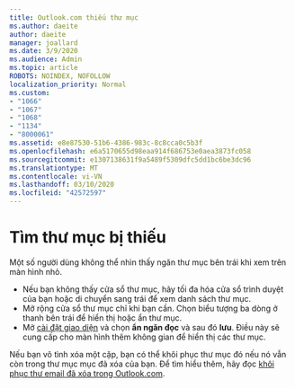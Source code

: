 ```yaml
---
title: Outlook.com thiếu thư mục
ms.author: daeite
author: daeite
manager: joallard
ms.date: 3/9/2020
ms.audience: Admin
ms.topic: article
ROBOTS: NOINDEX, NOFOLLOW
localization_priority: Normal
ms.custom:
- "1066"
- "1067"
- "1068"
- "1134"
- "8000061"
ms.assetid: e8e87530-51b6-4386-983c-8c8cca0c5b3f
ms.openlocfilehash: e6a5170655d98eaa914f686753e0aea3873fc058
ms.sourcegitcommit: e1307138631f9a5489f5309dfc5dd1bc6be3dc96
ms.translationtype: MT
ms.contentlocale: vi-VN
ms.lasthandoff: 03/10/2020
ms.locfileid: "42572597"
---
```

# <a name="find-missing-folders"></a>Tìm thư mục bị thiếu

Một số người dùng không thể nhìn thấy ngăn thư mục bên trái khi xem trên màn hình nhỏ.

- Nếu bạn không thấy cửa sổ thư mục, hãy tối đa hóa cửa sổ trình duyệt của bạn hoặc di chuyển sang trái để xem danh sách thư mục.
- Mở rộng cửa sổ thư mục chỉ khi bạn cần. Chọn biểu tượng ba dòng ở thanh bên trái để hiển thị hoặc ẩn thư mục.
- Mở [cài đặt giao diện](https://outlook.live.com/mail/options/mail/layout) và chọn **ẩn ngăn đọc** và sau đó **lưu**. Điều này sẽ cung cấp cho màn hình thêm không gian để hiển thị các thư mục.

Nếu bạn vô tình xóa một cặp, bạn có thể khôi phục thư mục đó nếu nó vẫn còn trong thư mục mục đã xóa của bạn. Để tìm hiểu thêm, hãy đọc [khôi phục thư email đã xóa trong Outlook.com](https://support.office.com/article/cf06ab1b-ae0b-418c-a4d9-4e895f83ed50).
